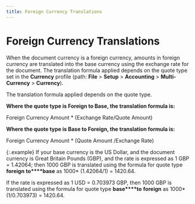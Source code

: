 ```yaml
---
title: Foreign Currency Translations
---
```


# Foreign Currency Translations


When the document currency is a foreign currency, amounts in foreign  currency are translated into the base currency using the exchange rate  for the document. The translation formula applied depends on the quote  type set in the **Currency** profile  (path: **File** > **Setup** > **Accounting** > **Multi-Currency** > **Currency**).


The translation formula applied depends on the quote type.


**Where the quote type is Foreign to Base, the  translation formula is:**


Foreign Currency Amount \* (Exchange Rate/Quote Amount)


**Where the quote type is Base to Foreign, the  translation formula is:**


Foreign Currency Amount \* (Quote Amount /Exchange Rate)


{:.example}
If your base currency is the US Dollar, and the document  currency is Great Britain Pounds (GBP), and the rate is expressed as 1  GBP = 1.42064; then 1000 GBP is translated using the formula for quote  type **foreign** **to****base** as 1000\* (1.42064/1) = 1420.64.


If the rate is expressed as 1 USD = 0.703973 GBP, then  1000 GBP is translated using the formula for quote type **base****to** **foreign**  as 1000\* (1/0.703973) = 1420.64.
